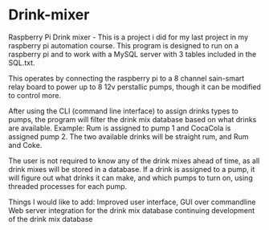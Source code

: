 # Drink-mixer
Raspberry Pi Drink mixer - This is a project i did for my last project in my raspberry pi automation course.
This program is designed to run on a raspberry pi and to work with a MySQL server with 3 tables included in the SQL.txt.

This operates by connecting the raspberry pi to a 8 channel sain-smart relay board to power up to 8 12v perstallic pumps, though it can be modified to control more.

After using the CLI (command line interface) to assign drinks types to pumps, the program will filter the drink mix database based on what drinks are available.
  Example: Rum is assigned to pump 1 and CocaCola is assigned pump 2. The two available drinks will be straight rum, and Rum      and Coke.

The user is not required to know any of the drink mixes ahead of time, as all drink mixes will be stored in a database. If a drink is assigned to a pump, it will figure out what drinks it can make, and which pumps to turn on, using threaded processes for each pump.

Things I would like to add:
  Improved user interface, GUI over commandline
  Web server integration for the drink mix database
  continuing development of the drink mix database
